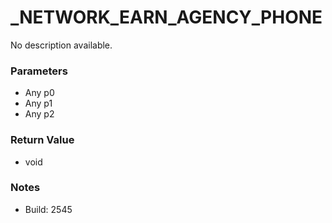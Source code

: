 # _NETWORK_EARN_AGENCY_PHONE

No description available.

### Parameters
* Any p0
* Any p1
* Any p2

### Return Value
* void

### Notes
* Build: 2545

